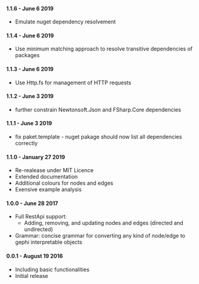 #### 1.1.6 - June 6 2019
 * Emulate nuget dependency resolvement

#### 1.1.4 - June 6 2019
 * Use minimum matching approach to resolve transitive dependencies of packages

#### 1.1.3 - June 6 2019
 * Use Http.fs for management of HTTP requests

#### 1.1.2 - June 3 2019
 * further constrain Newtonsoft.Json and FSharp.Core dependencies

#### 1.1.1 - June 3 2019
 * fix paket.template - nuget pakage should now list all dependencies correctly

#### 1.1.0 - January 27 2019
* Re-realease under MIT Licence
* Extended documentation
* Additional colours for nodes and edges
* Exensive example analysis

#### 1.0.0 - June 28 2017
* Full RestApi support:
    * Adding, removing, and updating nodes and edges (directed and undirected)
* Grammar: concise grammar for converting any kind of node/edge to gephi interpretable objects

#### 0.0.1 - August 19 2016
* Including basic functionalities
* Initial release 
